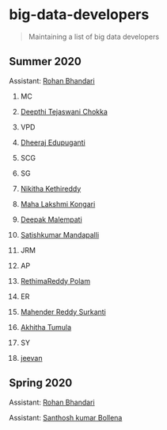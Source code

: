 # big-data-developers

> Maintaining a list of big data developers

## Summer 2020

Assistant: [Rohan Bhandari](https://github.com/rohan6471/big-data-developer)

1. MC
2. [Deepthi Tejaswani Chokka](https://github.com/Deepthi1003/big-data-developer)
3. VPD
4. [Dheeraj Edupuganti](https://github.com/Dheeraj0327/big-data-dev)
5. SCG
6. SG
7. [Nikitha Kethireddy](https://github.com/nikithakethireddy1996/big-data-dev)
8. [Maha Lakshmi Kongari](https://github.com/MAHALAKSHMIKONGARI/big-data-dev)
9. [Deepak Malempati](https://github.com/Deepakmalempati/about-me)
10. [Satishkumar Mandapalli](https://github.com/mandapallisatish64/big-data-developer)
11. JRM
12. AP
13. [RethimaReddy Polam](https://github.com/Rethima-Reddy/big-data-dev)
14. ER
15. [Mahender Reddy Surkanti](https://github.com/Mahender1166/big-data-developer)
16. [Akhitha Tumula](https://github.com/thumula-akhitha/big-data-dev)
17. SY

19. [jeevan](https://github.com/jeevanreddymure/big-data-developer)


## Spring 2020

Assistant: [Rohan Bhandari](https://github.com/rohan6471/big-data-developer)

Assistant: [Santhosh kumar Bollena](https://github.com/santhoshkumarbollena)


